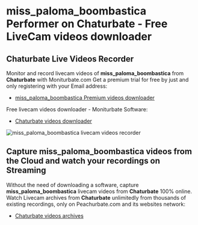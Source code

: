 # miss_paloma_boombastica Performer on Chaturbate - Free LiveCam videos downloader

## Chaturbate Live Videos Recorder

Monitor and record livecam videos of **miss_paloma_boombastica** from **Chaturbate** with Moniturbate.com
Get a premium trial for free by just and only registering with your Email address:
* [miss_paloma_boombastica Premium videos downloader](https://moniturbate.com/request-demo-licence-key.html)

Free livecam videos downloader - Moniturbate Software:
* [Chaturbate videos downloader](https://moniturbate.com/moniturbate-download-software.html)

![miss_paloma_boombastica livecam videos recorder](https://peachurnet.com/templates/moniturbate-software.png)


## Capture miss_paloma_boombastica videos from the Cloud and watch your recordings on Streaming

Without the need of downloading a software, capture **miss_paloma_boombastica** livecam videos from **Chaturbate** 100% online.
Watch Livecam archives from **Chaturbate** unlimitedly from thousands of existing recordings, only on Peachurbate.com and its websites network:
* [Chaturbate videos archives](https://peachurnet.com/)